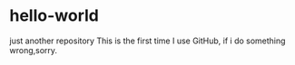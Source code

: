 # hello-world
just another repository
This is the first time I use GitHub, if i do something wrong,sorry.

